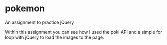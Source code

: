 # pokemon
An assignment to practice jQuery

Within this assignment you can see how I used the poki API and a simple for loop with jQuery to load the images to the page. 
